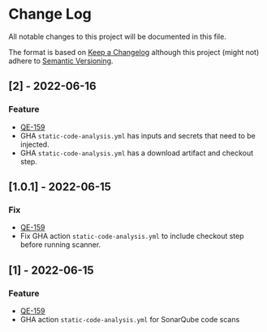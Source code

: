 # Change Log
All notable changes to this project will be documented in this file.

The format is based on [Keep a Changelog](http://keepachangelog.com/)
although this project (might not) adhere to [Semantic Versioning](http://semver.org/).

<!-- TEMPLATE
## [Unreleased] - yyyy-mm-dd

Here we write upgrading notes for brands. It's a team effort to make them as
straightforward as possible.

### Added
 - [INFRA-1337](https://hingehealth.atlassian.net/browse/INFRA-1337)
  Ticket title goes here.

### Changed
 - [INFRA-1337](https://hingehealth.atlassian.net/browse/INFRA-1337)
  Ticket title goes here.
-->

## [2] - 2022-06-16

### Feature
- [QE-159](https://hingehealth.atlassian.net/browse/QE-159)
- GHA `static-code-analysis.yml` has inputs and secrets that need to be injected.
- GHA `static-code-analysis.yml` has a download artifact and checkout step.

## [1.0.1] - 2022-06-15

### Fix
- [QE-159](https://hingehealth.atlassian.net/browse/QE-159)
- Fix GHA action `static-code-analysis.yml` to include checkout step before running scanner.

## [1] - 2022-06-15

### Feature
- [QE-159](https://hingehealth.atlassian.net/browse/QE-159)
- GHA action `static-code-analysis.yml` for SonarQube code scans
